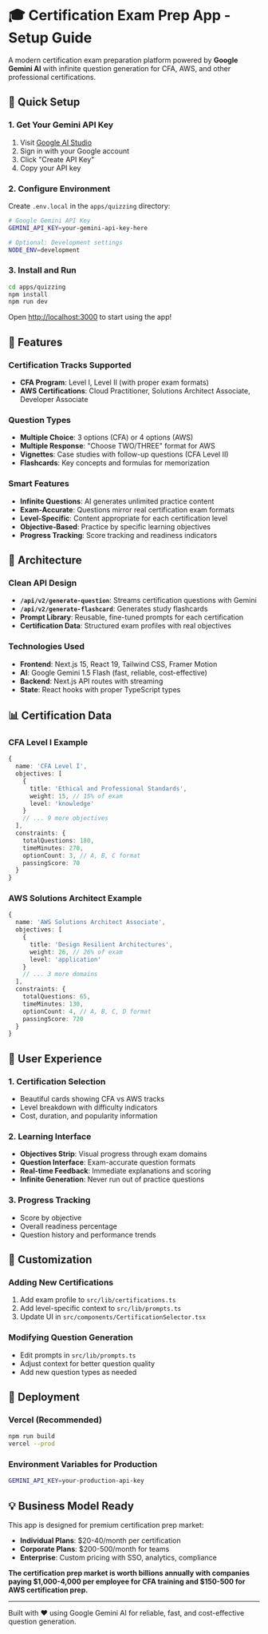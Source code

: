 # 🎓 Certification Exam Prep App - Setup Guide

A modern certification exam preparation platform powered by **Google Gemini AI** with infinite question generation for CFA, AWS, and other professional certifications.

## 🚀 Quick Setup

### 1. Get Your Gemini API Key
1. Visit [Google AI Studio](https://aistudio.google.com/app/apikey)
2. Sign in with your Google account
3. Click "Create API Key" 
4. Copy your API key

### 2. Configure Environment
Create `.env.local` in the `apps/quizzing` directory:

```bash
# Google Gemini API Key
GEMINI_API_KEY=your-gemini-api-key-here

# Optional: Development settings
NODE_ENV=development
```

### 3. Install and Run
```bash
cd apps/quizzing
npm install
npm run dev
```

Open [http://localhost:3000](http://localhost:3000) to start using the app!

## 🎯 Features

### **Certification Tracks Supported**
- **CFA Program**: Level I, Level II (with proper exam formats)
- **AWS Certifications**: Cloud Practitioner, Solutions Architect Associate, Developer Associate

### **Question Types**
- **Multiple Choice**: 3 options (CFA) or 4 options (AWS)
- **Multiple Response**: "Choose TWO/THREE" format for AWS
- **Vignettes**: Case studies with follow-up questions (CFA Level II)
- **Flashcards**: Key concepts and formulas for memorization

### **Smart Features**
- **Infinite Questions**: AI generates unlimited practice content
- **Exam-Accurate**: Questions mirror real certification exam formats
- **Level-Specific**: Content appropriate for each certification level
- **Objective-Based**: Practice by specific learning objectives
- **Progress Tracking**: Score tracking and readiness indicators

## 🧠 Architecture

### **Clean API Design**
- **`/api/v2/generate-question`**: Streams certification questions with Gemini
- **`/api/v2/generate-flashcard`**: Generates study flashcards
- **Prompt Library**: Reusable, fine-tuned prompts for each certification
- **Certification Data**: Structured exam profiles with real objectives

### **Technologies Used**
- **Frontend**: Next.js 15, React 19, Tailwind CSS, Framer Motion
- **AI**: Google Gemini 1.5 Flash (fast, reliable, cost-effective)
- **Backend**: Next.js API routes with streaming
- **State**: React hooks with proper TypeScript types

## 📊 Certification Data

### **CFA Level I Example**
```typescript
{
  name: 'CFA Level I',
  objectives: [
    {
      title: 'Ethical and Professional Standards',
      weight: 15, // 15% of exam
      level: 'knowledge'
    }
    // ... 9 more objectives
  ],
  constraints: {
    totalQuestions: 180,
    timeMinutes: 270,
    optionCount: 3, // A, B, C format
    passingScore: 70
  }
}
```

### **AWS Solutions Architect Example**
```typescript
{
  name: 'AWS Solutions Architect Associate',
  objectives: [
    {
      title: 'Design Resilient Architectures',
      weight: 26, // 26% of exam
      level: 'application'
    }
    // ... 3 more domains
  ],
  constraints: {
    totalQuestions: 65,
    timeMinutes: 130,
    optionCount: 4, // A, B, C, D format
    passingScore: 720
  }
}
```

## 🎨 User Experience

### **1. Certification Selection**
- Beautiful cards showing CFA vs AWS tracks
- Level breakdown with difficulty indicators
- Cost, duration, and popularity information

### **2. Learning Interface**
- **Objectives Strip**: Visual progress through exam domains
- **Question Interface**: Exam-accurate question formats
- **Real-time Feedback**: Immediate explanations and scoring
- **Infinite Generation**: Never run out of practice questions

### **3. Progress Tracking**
- Score by objective
- Overall readiness percentage
- Question history and performance trends

## 🔧 Customization

### **Adding New Certifications**
1. Add exam profile to `src/lib/certifications.ts`
2. Add level-specific context to `src/lib/prompts.ts`
3. Update UI in `src/components/CertificationSelector.tsx`

### **Modifying Question Generation**
- Edit prompts in `src/lib/prompts.ts`
- Adjust context for better question quality
- Add new question types as needed

## 🚀 Deployment

### **Vercel (Recommended)**
```bash
npm run build
vercel --prod
```

### **Environment Variables for Production**
```bash
GEMINI_API_KEY=your-production-api-key
```

## 💡 Business Model Ready

This app is designed for premium certification prep market:
- **Individual Plans**: $20-40/month per certification
- **Corporate Plans**: $200-500/month for teams
- **Enterprise**: Custom pricing with SSO, analytics, compliance

**The certification prep market is worth billions annually with companies paying $1,000-4,000 per employee for CFA training and $150-500 for AWS certification prep.**

---

Built with ❤️ using Google Gemini AI for reliable, fast, and cost-effective question generation.
